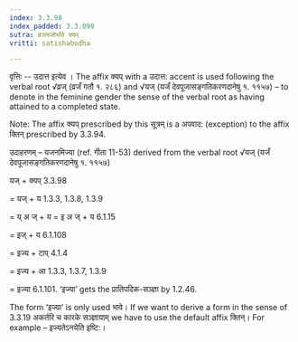 ```yaml
---
index: 3.3.98
index_padded: 3.3.098
sutra: व्रजयजोर्भावे क्यप्‌
vritti: satishabodha

---
```

वृत्तिः -- उदात्त इत्येव । The affix क्यप्‌ with a उदात्त: accent is used following the verbal root √व्रज् (व्रजँ गतौ १. २८६) and √यज् (यजँ देवपूजासङ्गतिकरणदानेषु १. ११५७) – to denote in the feminine gender the sense of the verbal root as having attained to a completed state.

Note: The affix क्यप्‌ prescribed by this सूत्रम् is a अपवाद: (exception) to the affix क्तिन् prescribed by 3.3.94.


उदाहरणम् – यजनमिज्या (ref. गीता 11-53) derived from the verbal root √यज् (यजँ देवपूजासङ्गतिकरणदानेषु १. ११५७)


यज् + क्यप्‌ 3.3.98

= यज् + य 1.3.3, 1.3.8, 1.3.9

= य् अ ज् + य = इ अ ज् + य 6.1.15

= इज् + य 6.1.108

= इज्य + टाप् 4.1.4

= इज्य + आ 1.3.3, 1.3.7, 1.3.9

= इज्या 6.1.101. ‘इज्या’ gets the प्रातिपदिक-सञ्ज्ञा by 1.2.46.


The form ‘इज्या’ is only used भावे। If we want to derive a form in the sense of 3.3.19 अकर्तरि च कारके सञ्ज्ञायाम् we have to use the default affix क्तिन्। For example – इज्यतेऽनयेति इष्टि:।